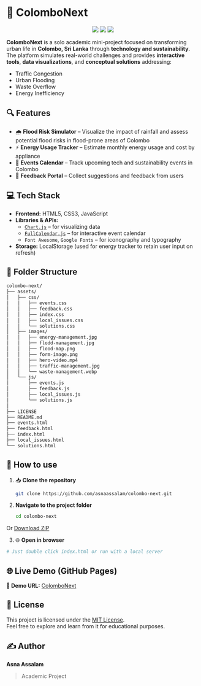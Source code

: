 
# 🌆 ColomboNext

<div align="center">
  <img src="https://img.shields.io/badge/license-MIT-blue.svg" />
  <img src="https://img.shields.io/badge/status-Academic%20Mini%20Project-green" />
  <img src="https://img.shields.io/badge/Built%20with-HTML%2FCSS%2FJS-orange" />
</div>

**ColomboNext** is a solo academic mini-project focused on transforming urban life in **Colombo, Sri Lanka** through **technology and sustainability**. The platform simulates real-world challenges and provides **interactive tools**, **data visualizations**, and **conceptual solutions** addressing:

- Traffic Congestion
- Urban Flooding
- Waste Overflow
- Energy Inefficiency

## 🔍 Features

- 🌧️ **Flood Risk Simulator** – Visualize the impact of rainfall and assess potential flood risks in flood-prone areas of Colombo
- ⚡ **Energy Usage Tracker** – Estimate monthly energy usage and cost by appliance
- 📅 **Events Calendar** – Track upcoming tech and sustainability events in Colombo
- 💬 **Feedback Portal** – Collect suggestions and feedback from users

## 💻 Tech Stack

- **Frontend:** HTML5, CSS3, JavaScript
- **Libraries & APIs:**  
  - [`Chart.js`](https://www.chartjs.org/) – for visualizing data  
  - [`FullCalendar.js`](https://fullcalendar.io/) – for interactive event calendar  
  - `Font Awesome`, `Google Fonts` – for iconography and typography
- **Storage:** LocalStorage (used for energy tracker to retain user input on refresh)

## 📂 Folder Structure

```bash
colombo-next/
├── assets/
│   ├── css/
│   │   ├── events.css
│   │   ├── feedback.css
│   │   ├── index.css
│   │   ├── local_issues.css
│   │   └── solutions.css
│   ├── images/
│   │   ├── energy-management.jpg
│   │   ├── flodd-management.jpg
│   │   ├── flood-map.png
│   │   ├── form-image.png
│   │   ├── hero-video.mp4
│   │   ├── traffic-management.jpg
│   │   └── waste-management.webp
│   └── js/
│       ├── events.js
│       ├── feedback.js
│       ├── local_issues.js
│       └── solutions.js
│
├── LICENSE
├── README.md
├── events.html
├── feedback.html
├── index.html
├── local_issues.html
└── solutions.html
```


## 🚀 How to use

1. 📥 **Clone the repository**

    ```bash
    git clone https://github.com/asnaassalam/colombo-next.git
    ```

2. **Navigate to the project folder**

    ```bash
    cd colombo-next
    ```

 Or [Download ZIP](https://github.com/asnaassalam/colombo-next/archive/refs/heads/main.zip)

 3. 🌐 **Open in browser**

```bash
# Just double click index.html or run with a local server
```

## 🌐 Live Demo (GitHub Pages)

**🔗 Demo URL:**  [ColomboNext](https://asnaassalam.github.io/colombo-next/)

## 📜 License

This project is licensed under the [MIT License](LICENSE).  
Feel free to explore and learn from it for educational purposes.

## ✍️ Author

**Asna Assalam**  
> Academic Project  

